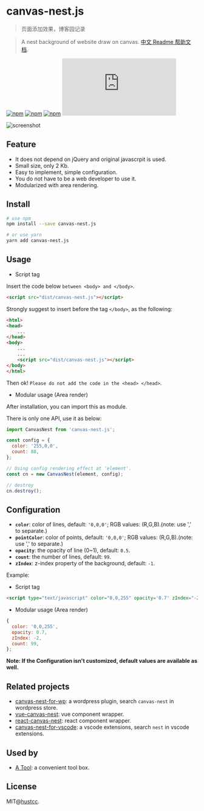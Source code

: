 # canvas-nest.js

> 页面添加效果，博客园记录

> A nest background of website draw on canvas. [中文 Readme 帮助文档](README-zh.md).

[![npm](https://img.shields.io/badge/demo-online-brightgreen.svg)](https://git.hust.cc/canvas-nest.js)
[![npm](https://img.shields.io/npm/v/canvas-nest.js.svg)](https://www.npmjs.com/package/canvas-nest.js)
[![npm](https://img.shields.io/npm/dm/canvas-nest.js.svg)](https://www.npmjs.com/package/canvas-nest.js)
[![gzip](http://img.badgesize.io/https://unpkg.com/canvas-nest.js/dist/canvas-nest.js?compression=gzip)](https://unpkg.com/canvas-nest.js/dist/canvas-nest.js)

![screenshot](/screenshot.png)

## Feature

 - It does not depend on jQuery and original javascrpit is used.
 - Small size, only 2 Kb.
 - Easy to implement, simple configuration.
 - You do not have to be a web developer to use it.
 - Modularized with area rendering.


## Install
```sh
# use npm
npm install --save canvas-nest.js

# or use yarn
yarn add canvas-nest.js
```


## Usage

 - Script tag

Insert the code below `between <body> and </body>`.

```html
<script src="dist/canvas-nest.js"></script>
```

Strongly suggest to insert before the tag `</body>`, as the following:

```html
<html>
<head>
	...
</head>
<body>
	...
	...
	<script src="dist/canvas-nest.js"></script>
</body>
</html>
```

Then ok! `Please do not add the code in the <head> </head>`.


 - Modular usage (Area render)

After installation, you can import this as module.

There is only one API, use it as below:

```js
import CanvasNest from 'canvas-nest.js';

const config = {
  color: '255,0,0',
  count: 88,
};

// Using config rendering effect at 'element'.
const cn = new CanvasNest(element, config);

// destroy
cn.destroy();
```


## Configuration

 - **`color`**: color of lines, default: `'0,0,0'`; RGB values: (R,G,B).(note: use ',' to separate.)
 - **`pointColor`**: color of points, default: `'0,0,0'`; RGB values: (R,G,B).(note: use ',' to separate.)
 - **`opacity`**: the opacity of line (0~1), default: `0.5`.
 - **`count`**: the number of lines, default: `99`.
 - **`zIndex`**: z-index property of the background, default: `-1`.

Example:

 - Script tag

```html
<script type="text/javascript" color="0,0,255" opacity='0.7' zIndex="-2" count="99" src="dist/canvas-nest.js"></script>
```

 - Modular usage (Area render)

```js
{
  color: '0,0,255',
  opacity: 0.7,
  zIndex: -2,
  count: 99,
};
```

**Note: If the Configuration isn't customized, default values are available as well.**


## Related projects

 - [canvas-nest-for-wp](https://github.com/aTool-org/canvas-nest-for-wp): a wordpress plugin, search `canvas-nest` in wordpress store.
 - [vue-canvas-nest](https://github.com/ZYSzys/vue-canvas-nest): vue component wrapper.
 - [react-canvas-nest](https://github.com/flyerH/react-canvas-nest): react component wrapper.
 - [canvas-nest-for-vscode](https://github.com/AShujiao/vscode-nest): a vscode extensions, search `nest` in vscode extensions.

## Used by

 - [A Tool](https://atool.vip): a convenient tool box.



## License

MIT@[hustcc](https://github.com/hustcc).
